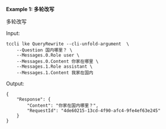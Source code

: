**Example 1: 多轮改写**

多轮改写

Input: 

```
tccli lke QueryRewrite --cli-unfold-argument  \
    --Question 国内哪里？ \
    --Messages.0.Role user \
    --Messages.0.Content 你家在哪里 \
    --Messages.1.Role assistant \
    --Messages.1.Content 我家在国内
```

Output: 
```
{
    "Response": {
        "Content": "你家在国内哪里？",
        "RequestId": "4de60215-13cd-4f90-afc4-9fe4ef63e245"
    }
}
```

